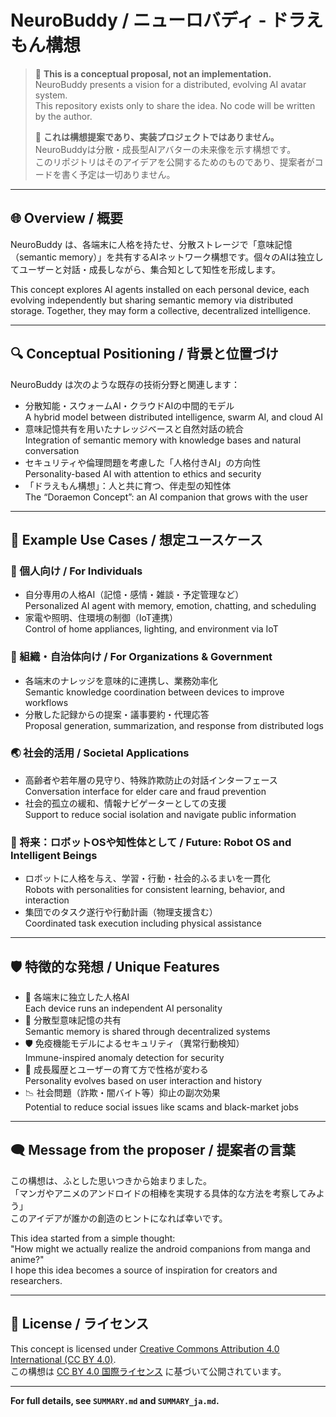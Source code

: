 # NeuroBuddy / ニューロバディ - ドラえもん構想

> 🧠 **This is a conceptual proposal, not an implementation.**  
> NeuroBuddy presents a vision for a distributed, evolving AI avatar system.  
> This repository exists only to share the idea. No code will be written by the author.  
>
> 🧠 **これは構想提案であり、実装プロジェクトではありません。**  
> NeuroBuddyは分散・成長型AIアバターの未来像を示す構想です。  
> このリポジトリはそのアイデアを公開するためのものであり、提案者がコードを書く予定は一切ありません。

---

## 🌐 Overview / 概要

NeuroBuddy は、各端末に人格を持たせ、分散ストレージで「意味記憶（semantic memory）」を共有するAIネットワーク構想です。個々のAIは独立してユーザーと対話・成長しながら、集合知として知性を形成します。

This concept explores AI agents installed on each personal device, each evolving independently but sharing semantic memory via distributed storage. Together, they may form a collective, decentralized intelligence.

---

## 🔍 Conceptual Positioning / 背景と位置づけ

NeuroBuddy は次のような既存の技術分野と関連します：

- 分散知能・スウォームAI・クラウドAIの中間的モデル  
  A hybrid model between distributed intelligence, swarm AI, and cloud AI
- 意味記憶共有を用いたナレッジベースと自然対話の統合  
  Integration of semantic memory with knowledge bases and natural conversation
- セキュリティや倫理問題を考慮した「人格付きAI」の方向性  
  Personality-based AI with attention to ethics and security
- 「ドラえもん構想」：人と共に育つ、伴走型の知性体  
  The “Doraemon Concept”: an AI companion that grows with the user

---

## 🚀 Example Use Cases / 想定ユースケース

### 👤 個人向け / For Individuals
- 自分専用の人格AI（記憶・感情・雑談・予定管理など）  
  Personalized AI agent with memory, emotion, chatting, and scheduling
- 家電や照明、住環境の制御（IoT連携）  
  Control of home appliances, lighting, and environment via IoT

### 🏢 組織・自治体向け / For Organizations & Government
- 各端末のナレッジを意味的に連携し、業務効率化  
  Semantic knowledge coordination between devices to improve workflows
- 分散した記録からの提案・議事要約・代理応答  
  Proposal generation, summarization, and response from distributed logs

### 🌏 社会的活用 / Societal Applications
- 高齢者や若年層の見守り、特殊詐欺防止の対話インターフェース  
  Conversation interface for elder care and fraud prevention
- 社会的孤立の緩和、情報ナビゲーターとしての支援  
  Support to reduce social isolation and navigate public information

### 🤖 将来：ロボットOSや知性体として / Future: Robot OS and Intelligent Beings
- ロボットに人格を与え、学習・行動・社会的ふるまいを一貫化  
  Robots with personalities for consistent learning, behavior, and interaction
- 集団でのタスク遂行や行動計画（物理支援含む）  
  Coordinated task execution including physical assistance

---

## 🛡️ 特徴的な発想 / Unique Features

- 🧠 各端末に独立した人格AI  
  Each device runs an independent AI personality
- 🧬 分散型意味記憶の共有  
  Semantic memory is shared through decentralized systems
- 🛡️ 免疫機能モデルによるセキュリティ（異常行動検知）  
  Immune-inspired anomaly detection for security
- 🤝 成長履歴とユーザーの育て方で性格が変わる  
  Personality evolves based on user interaction and history
- 📉 社会問題（詐欺・闇バイト等）抑止の副次効果  
  Potential to reduce social issues like scams and black-market jobs

---

## 🗨️ Message from the proposer / 提案者の言葉

この構想は、ふとした思いつきから始まりました。  
「マンガやアニメのアンドロイドの相棒を実現する具体的な方法を考察してみよう」  
このアイデアが誰かの創造のヒントになれば幸いです。

This idea started from a simple thought:  
"How might we actually realize the android companions from manga and anime?"  
I hope this idea becomes a source of inspiration for creators and researchers.

---

## 🧾 License / ライセンス

This concept is licensed under [Creative Commons Attribution 4.0 International (CC BY 4.0)](https://creativecommons.org/licenses/by/4.0/).  
この構想は [CC BY 4.0 国際ライセンス](https://creativecommons.org/licenses/by/4.0/deed.ja) に基づいて公開されています。

---

**For full details, see `SUMMARY.md` and `SUMMARY_ja.md`.**
